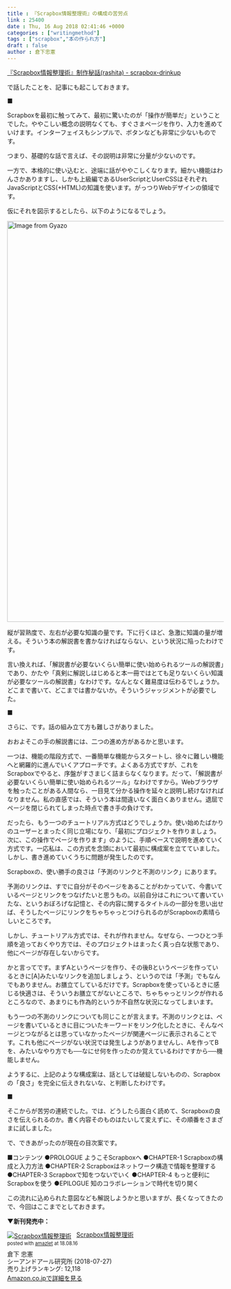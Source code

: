 ```yaml
---
title : 『Scrapbox情報整理術』の構成の苦労点
link : 25400
date : Thu, 16 Aug 2018 02:41:46 +0000
categories : ["writingmethod"]
tags : ["scrapbox","本の作られ方"]
draft : false
author : 倉下忠憲
---
```


<a href="https://scrapbox.io/scrapbox-drinkup/%E3%80%8EScrapbox%E6%83%85%E5%A0%B1%E6%95%B4%E7%90%86%E8%A1%93%E3%80%8F%E5%88%B6%E4%BD%9C%E7%A7%98%E8%A9%B1(rashita)">『Scrapbox情報整理術』制作秘話(rashita) - scrapbox-drinkup</a>

で話したことを、記事にも起こしておきます。

■

Scrapboxを最初に触ってみて、最初に驚いたのが「操作が簡単だ」ということでした。ややこしい概念の説明なくても、すぐさまページを作り、入力を進めていけます。インターフェイスもシンプルで、ボタンなども非常に少ないものです。

つまり、基礎的な話で言えば、その説明は非常に分量が少ないのです。

一方で、本格的に使い込むと、途端に話がややこしくなります。細かい機能はわんさかありますし、しかも上級編であるUserScriptとUserCSSはそれぞれJavaScriptとCSS(+HTML)の知識を使います。がっつりWebデザインの領域です。

仮にそれを図示するとしたら、以下のようになるでしょう。

<a href="https://gyazo.com/8908ddc9b654e72103d5f67c70e5b406"><img src="https://i.gyazo.com/8908ddc9b654e72103d5f67c70e5b406.png" alt="Image from Gyazo" width="930"/></a>

縦が習熟度で、左右が必要な知識の量です。下に行くほど、急激に知識の量が増える。そういう本の解説書を書かなければならない、という状況に陥ったわけです。

言い換えれば、「解説書が必要ないくらい簡単に使い始められるツールの解説書」であり、かたや「真剣に解説しはじめると本一冊ではとても足りないくらい知識が必要なツールの解説書」なわけです。なんとなく難易度は伝わるでしょうか。どこまで書いて、どこまでは書かないか。そういうジャッジメントが必要でした。

■

さらに、です。話の組み立て方も難しさがありました。

おおよそこの手の解説書には、二つの進め方があるかと思います。

一つは、機能の階段方式で、一番簡単な機能からスタートし、徐々に難しい機能へと網羅的に進んでいくアプローチです。よくある方式ですが、これをScrapboxでやると、序盤がすさまじく詰まらなくなります。だって、「解説書が必要ないくらい簡単に使い始められるツール」なわけですから。Webブラウザを触ったことがある人間なら、一目見て分かる操作を延々と説明し続けなければなりません。私の直感では、そういう本は間違いなく面白くありません。退屈でページを閉じられてしまった時点で書き手の負けです。

だったら、もう一つのチュートリアル方式はどうでしょうか。使い始めたばかりのユーザーとまったく同じ立場になり、「最初にプロジェクトを作りましょう。次に、この操作でページを作ります」のように、手順ベースで説明を進めていく方式です。一応私は、この方式を念頭において最初に構成案を立てていました。しかし、書き進めていくうちに問題が発生したのです。

Scrapboxの、使い勝手の良さは「予測のリンクと不測のリンク」にあります。

予測のリンクは、すでに自分がそのページをあることがわかっていて、今書いているページとリンクをつなげたいと思うもの。以前自分はこれについて書いていたな、というおぼろげな記憶と、その内容に関するタイトルの一部分を思い出せば、そうしたページにリンクをちゃちゃっとつけられるのがScrapboxの素晴らしいところです。

しかし、チュートリアル方式では、それが作れません。なぜなら、一つひとつ手順を追っておくやり方では、そのプロジェクトはまったく真っ白な状態であり、他にページが存在しないからです。

かと言ってです。まずAというページを作り、その後Bというページを作っているときに[A]みたいなリンクを追加しましょう、というのでは「予測」でもなんでもありません。お膳立てしているだけです。Scrapboxを使っているときに感じる快適さは、そういうお膳立てがないところで、ちゃちゃっとリンクが作れるところなので、あまりにも作為的というか不自然な状況になってしまいます。

もう一つの不測のリンクについても同じことが言えます。不測のリンクとは、ページを書いているときに目についたキーワードをリンク化したときに、そんなページとつながるとは思っていなかったページが関連ページに表示されることです。これも他にページがない状況では発生しようがありませんし、Aを作ってBを、みたいなやり方でも──なにせ何を作ったのか覚えているわけですから──機能しません。

ようするに、上記のような構成案は、話としては破綻しないものの、Scrapboxの「良さ」を完全に伝えきれないな、と判断したわけです。

■

そこからが苦労の連続でした。では、どうしたら面白く読めて、Scrapboxの良さを伝えられるのか。書く内容そのものはたいして変えずに、その順番をさまざまに試しました。

で、できあがったのが現在の目次案です。

■コンテンツ
●PROLOGUE ようこそScrapboxへ
●CHAPTER-1 Scrapboxの構成と入力方法
●CHAPTER-2 Scrapboxはネットワーク構造で情報を整理する
●CHAPTER-3 Scrapboxで知をつないでいく
●CHAPTER-4 もっと便利にScrapboxを使う
●EPILOGUE 知のコラボレーションで時代を切り開く

この流れに込められた意図なども解説しようかと思いますが、長くなってきたので、今回はここまでとしておきます。

<strong>▼新刊発売中：</strong>

<div class="amazlet-box" style="margin-bottom:0px;"><div class="amazlet-image" style="float:left;margin:0px 12px 1px 0px;"><a href="http://www.amazon.co.jp/exec/obidos/ASIN/4863542526/rashita1000-22/ref=nosim/" name="amazletlink" target="_blank"><img src="https://images-fe.ssl-images-amazon.com/images/I/51L7tTg9PML._SL160_.jpg" alt="Scrapbox情報整理術" style="border: none;" /></a></div><div class="amazlet-info" style="line-height:120%; margin-bottom: 10px"><div class="amazlet-name" style="margin-bottom:10px;line-height:120%"><a href="http://www.amazon.co.jp/exec/obidos/ASIN/4863542526/rashita1000-22/ref=nosim/" name="amazletlink" target="_blank">Scrapbox情報整理術</a><div class="amazlet-powered-date" style="font-size:80%;margin-top:5px;line-height:120%">posted with <a href="http://www.amazlet.com/" title="amazlet" target="_blank">amazlet</a> at 18.08.16</div></div><div class="amazlet-detail">倉下 忠憲 <br />シーアンドアール研究所 (2018-07-27)<br />売り上げランキング: 12,118<br /></div><div class="amazlet-sub-info" style="float: left;"><div class="amazlet-link" style="margin-top: 5px"><a href="http://www.amazon.co.jp/exec/obidos/ASIN/4863542526/rashita1000-22/ref=nosim/" name="amazletlink" target="_blank">Amazon.co.jpで詳細を見る</a></div></div></div><div class="amazlet-footer" style="clear: left"></div></div>
